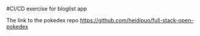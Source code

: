 #CI/CD exercise for bloglist app

The link to the pokedex repo https://github.com/heidipuo/full-stack-open-pokedex
